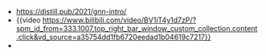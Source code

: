 - https://distill.pub/2021/gnn-intro/
- {{video https://www.bilibili.com/video/BV1iT4y1d7zP/?spm_id_from=333.1007.top_right_bar_window_custom_collection.content.click&vd_source=a35754dd1fb6720eedad1b04619c7217}}
-